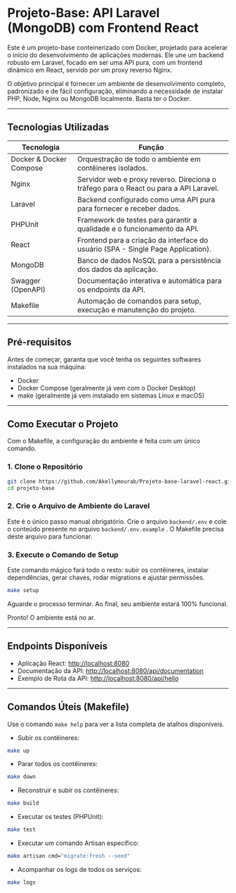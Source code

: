 # Projeto-Base: API Laravel (MongoDB) com Frontend React

Este é um projeto-base conteinerizado com Docker, projetado para acelerar o início do desenvolvimento de aplicações modernas. Ele une um backend robusto em Laravel, focado em ser uma API pura, com um frontend dinâmico em React, servido por um proxy reverso Nginx.

O objetivo principal é fornecer um ambiente de desenvolvimento completo, padronizado e de fácil configuração, eliminando a necessidade de instalar PHP, Node, Nginx ou MongoDB localmente. Basta ter o Docker.

---

## Tecnologias Utilizadas

| Tecnologia         | Função                                                        |
|--------------------|--------------------------------------------------------------|
| Docker & Docker Compose | Orquestração de todo o ambiente em contêineres isolados.    |
| Nginx              | Servidor web e proxy reverso. Direciona o tráfego para o React ou para a API Laravel. |
| Laravel            | Backend configurado como uma API pura para fornecer e receber dados. |
| PHPUnit            | Framework de testes para garantir a qualidade e o funcionamento da API. |
| React              | Frontend para a criação da interface do usuário (SPA - Single Page Application). |
| MongoDB            | Banco de dados NoSQL para a persistência dos dados da aplicação. |
| Swagger (OpenAPI)  | Documentação interativa e automática para os endpoints da API. |
| Makefile           | Automação de comandos para setup, execução e manutenção do projeto. |

---

## Pré-requisitos

Antes de começar, garanta que você tenha os seguintes softwares instalados na sua máquina:

- Docker  
- Docker Compose (geralmente já vem com o Docker Desktop)  
- make (geralmente já vem instalado em sistemas Linux e macOS)  

---

## Como Executar o Projeto

Com o Makefile, a configuração do ambiente é feita com um único comando.

### 1. Clone o Repositório

```bash
git clone https://github.com/Akellymourab/Projeto-base-laravel-react.git
cd projeto-base
````

### 2. Crie o Arquivo de Ambiente do Laravel

Este é o único passo manual obrigatório. Crie o arquivo `backend/.env` e cole o conteúdo presente no arquivo `backend/.env.example` . O Makefile precisa deste arquivo para funcionar.


### 3. Execute o Comando de Setup

Este comando mágico fará todo o resto: subir os contêineres, instalar dependências, gerar chaves, rodar migrations e ajustar permissões.

```bash
make setup
```

Aguarde o processo terminar. Ao final, seu ambiente estará 100% funcional.

Pronto! O ambiente está no ar.

---

## Endpoints Disponíveis

* Aplicação React: [http://localhost:8080](http://localhost:8080)
* Documentação da API: [http://localhost:8080/api/documentation](http://localhost:8080/api/documentation)
* Exemplo de Rota da API: [http://localhost:8080/api/hello](http://localhost:8080/api/hello)

---

## Comandos Úteis (Makefile)

Use o comando `make help` para ver a lista completa de atalhos disponíveis.

* Subir os contêineres:

```bash
make up
```

* Parar todos os contêineres:

```bash
make down
```

* Reconstruir e subir os contêineres:

```bash
make build
```

* Executar os testes (PHPUnit):

```bash
make test
```

* Executar um comando Artisan específico:

```bash
make artisan cmd="migrate:fresh --seed"
```

* Acompanhar os logs de todos os serviços:

```bash
make logs
```


